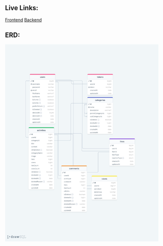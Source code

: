 ## Live Links:
  [Frontend](https://activity-blog-app.vercel.app/)
  [Backend](https://activity-blogapp.onrender.com)

## ERD:
![](./drawSQL-image-export-2024-05-13.png)

